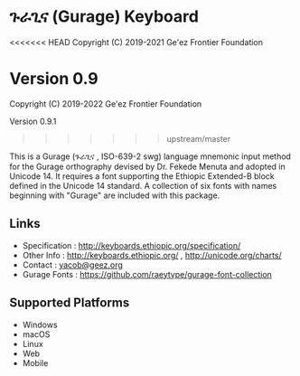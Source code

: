 ጉራጊና (Gurage) Keyboard
====================

<<<<<<< HEAD
Copyright (C) 2019-2021 Ge'ez Frontier Foundation

Version 0.9
=======
Copyright (C) 2019-2022 Ge'ez Frontier Foundation

Version 0.9.1
>>>>>>> upstream/master

This is a Gurage (ጉራጊና , ISO-639-2 swg) language mnemonic input method for the 
Gurage orthography devised by Dr. Fekede Menuta and adopted in Unicode 14.  It requires a font
supporting the Ethiopic Extended-B block defined in the Unicode 14 standard. A collection
of six fonts with names beginning with "Gurage" are included with this package.

Links
-----

 * Specification :  http://keyboards.ethiopic.org/specification/
 * Other Info    :  http://keyboards.ethiopic.org/ , http://unicode.org/charts/
 * Contact       :  yacob@geez.org
 * Gurage Fonts  :  https://github.com/raeytype/gurage-font-collection

Supported Platforms
-------------------
 * Windows
 * macOS
 * Linux 
 * Web
 * Mobile
